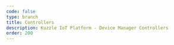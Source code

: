 ```yaml
---
code: false
type: branch
title: Controllers
description: Kuzzle IoT Platform - Device Manager Controllers
order: 200
---
```

